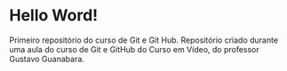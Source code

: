 # Hello Word!
 Primeiro repositório do curso de Git e Git Hub.
 Repositório criado durante uma aula do curso de Git e GitHub do Curso em Vídeo, do professor Gustavo Guanabara.
 

